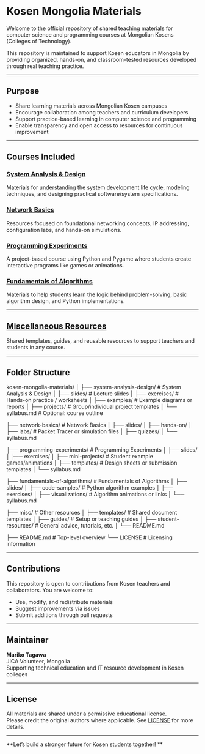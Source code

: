# Kosen Mongolia Materials

Welcome to the official repository of shared teaching materials for computer science and programming courses at Mongolian Kosens (Colleges of Technology).

This repository is maintained to support Kosen educators in Mongolia by providing organized, hands-on, and classroom-tested resources developed through real teaching practice.

---

## Purpose

- Share learning materials across Mongolian Kosen campuses
- Encourage collaboration among teachers and curriculum developers
- Support practice-based learning in computer science and programming
- Enable transparency and open access to resources for continuous improvement

---

## Courses Included

### [System Analysis & Design](./system-analysis-design/)
Materials for understanding the system development life cycle, modeling techniques, and designing practical software/system specifications.

### [Network Basics](./network-basics/)
Resources focused on foundational networking concepts, IP addressing, configuration labs, and hands-on simulations.

### [Programming Experiments](./programming-experiments/)
A project-based course using Python and Pygame where students create interactive programs like games or animations.

### [Fundamentals of Algorithms](./fundamentals-of-algorithms/)
Materials to help students learn the logic behind problem-solving, basic algorithm design, and Python implementations.

---

## [Miscellaneous Resources](./misc/)
Shared templates, guides, and reusable resources to support teachers and students in any course.

---

## Folder Structure
kosen-mongolia-materials/
│
├── system-analysis-design/        # System Analysis & Design
│   ├── slides/                    # Lecture slides
│   ├── exercises/                 # Hands-on practice / worksheets
│   ├── examples/                  # Example diagrams or reports
│   ├── projects/                  # Group/individual project templates
│   └── syllabus.md                # Optional: course outline

├── network-basics/                # Network Basics
│   ├── slides/
│   ├── hands-on/
│   ├── labs/                      # Packet Tracer or simulation files
│   ├── quizzes/
│   └── syllabus.md

├── programming-experiments/        # Programming Experiments
│   ├── slides/
│   ├── exercises/
│   ├── mini-projects/             # Student example games/animations
│   ├── templates/                 # Design sheets or submission templates
│   └── syllabus.md

├── fundamentals-of-algorithms/    # Fundamentals of Algorithms
│   ├── slides/
│   ├── code-samples/              # Python algorithm examples
│   ├── exercises/
│   ├── visualizations/            # Algorithm animations or links
│   └── syllabus.md

├── misc/                          # Other resources
│   ├── templates/                 # Shared document templates
│   ├── guides/                    # Setup or teaching guides
│   ├── student-resources/         # General advice, tutorials, etc.
│   └── README.md

├── README.md                      # Top-level overview
└── LICENSE                        # Licensing information


---

## Contributions

This repository is open to contributions from Kosen teachers and collaborators. You are welcome to:
- Use, modify, and redistribute materials
- Suggest improvements via issues
- Submit additions through pull requests

---

## Maintainer

**Mariko Tagawa**  
JICA Volunteer, Mongolia  
Supporting technical education and IT resource development in Kosen colleges

---

## License

All materials are shared under a permissive educational license.  
Please credit the original authors where applicable. See [LICENSE](./LICENSE) for more details.

---

**Let’s build a stronger future for Kosen students together! **
